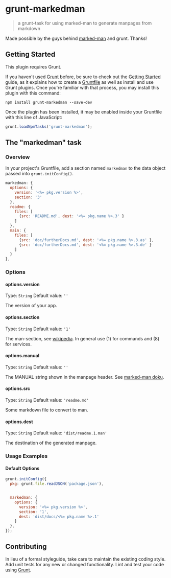 # grunt-markedman

> a grunt-task for using marked-man to generate manpages from markdown

Made possible by the guys behind [marked-man](https://github.com/kapouer/marked-man) and grunt. Thanks!

## Getting Started
This plugin requires Grunt.

If you haven't used [Grunt](http://gruntjs.com/) before, be sure to check out the [Getting Started](http://gruntjs.com/getting-started) guide, as it explains how to create a [Gruntfile](http://gruntjs.com/sample-gruntfile) as well as install and use Grunt plugins. Once you're familiar with that process, you may install this plugin with this command:

```shell
npm install grunt-markedman --save-dev
```

Once the plugin has been installed, it may be enabled inside your Gruntfile with this line of JavaScript:

```js
grunt.loadNpmTasks('grunt-markedman');
```

## The "markedman" task

### Overview
In your project's Gruntfile, add a section named `markedman` to the data object passed into `grunt.initConfig()`.

```js
markedman: {
  options: {
    version: '<%= pkg.version %>',
    section: '3'
  },
  readme: {
    files: [
      {src: 'README.md', dest: '<%= pkg.name %>.3' }
    ]
  },
  main: {
    files: [
      {src: 'doc/furtherDocs.md', dest: '<%= pkg.name %>.3.as' },
      {src: 'doc/furtherDocs.md', dest: '<%= pkg.name %>.3.de' }
    ]
  }
},
```

### Options

#### options.version
Type: `String`
Default value: `''`

The version of your app.

#### options.section
Type: `String`
Default value: `'1'`

The man-section, see [wikipedia](http://en.wikipedia.org/wiki/Man_page). In general use (1) for commands and (8) for services.

#### options.manual
Type: `String`
Default value: `''`

The MANUAL string shown in the manpage header. See [marked-man doku](https://github.com/kapouer/marked-man).

#### options.src
Type: `String`
Default value: `'readme.md'`

Some markdown file to convert to man.

#### options.dest
Type: `String`
Default value: `'dist/readme.1.man'`

The destination of the generated manpage.

### Usage Examples

#### Default Options

```js
grunt.initConfig({
  pkg: grunt.file.readJSON('package.json'),


  markedman: {
    options: {
      version: '<%= pkg.version %>',
      section: '1',
      dest: 'dist/docs/<%= pkg.name %>.1'
    }
  },
});
```

## Contributing
In lieu of a formal styleguide, take care to maintain the existing coding style. Add unit tests for any new or changed functionality. Lint and test your code using [Grunt](http://gruntjs.com/).
